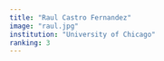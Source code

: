 ```yaml
---
title: "Raul Castro Fernandez"
image: "raul.jpg"
institution: "University of Chicago"
ranking: 3
---
```

